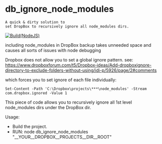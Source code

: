 # db_ignore_node_modules
```
A quick & dirty solution to
set DropBox to recursively ignore all node_modules dirs.
```
 
[![Build(NodeJS)](https://github.com/AsafY/db_ignore_node_modules/actions/workflows/build.yml/badge.svg)](https://github.com/AsafY/db_ignore_node_modules/actions/workflows/build.yml)

including node_modules in DropBox backup takes unneeded space and causes all sorts of issues with node debugging

Dropbox does not allow you to set a global ignore pattern.
see:
https://www.dropboxforum.com/t5/Dropbox-ideas/Add-dropboxignore-directory-to-exclude-folders-without-using/idi-p/5926/page/2#comments

which forces you to set ignore of each file individually:
```
Set-Content -Path 'C:\Dropbox\projects\***\node_modules' -Stream com.dropbox.ignored -Value 1
```

This piece of code allows you to recursively ignore all 1st level node_modules dirs under the DropBox dir.

Usage:
- Build the project.
- RUN: node db_ignore_node_modules "__YOUR__DROPBOX__PROJECTS__DIR__ROOT"